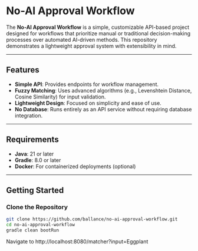 # No-AI Approval Workflow

The **No-AI Approval Workflow** is a simple, customizable API-based project designed for workflows that prioritize manual or traditional decision-making processes over automated AI-driven methods. This repository demonstrates a lightweight approval system with extensibility in mind.

---

## **Features**
- **Simple API**: Provides endpoints for workflow management.
- **Fuzzy Matching**: Uses advanced algorithms (e.g., Levenshtein Distance, Cosine Similarity) for input validation.
- **Lightweight Design**: Focused on simplicity and ease of use.
- **No Database**: Runs entirely as an API service without requiring database integration.

---

## **Requirements**
- **Java**: 21 or later
- **Gradle**: 8.0 or later
- **Docker**: For containerized deployments (optional)

---

## **Getting Started**

### **Clone the Repository**
```bash
git clone https://github.com/ballance/no-ai-approval-workflow.git
cd no-ai-approval-workflow
gradle clean bootRun
```
Navigate to http://localhost:8080/matcher?input=Eggplant
